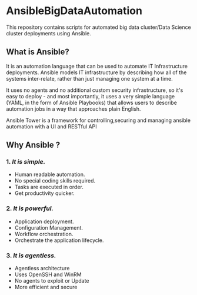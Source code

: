 # AnsibleBigDataAutomation

This repository contains scripts for automated big data cluster/Data Science cluster deployments using Ansible.

## What is Ansible?

It is an automation language that can be used to automate IT Infrastructure deployments. Ansible models IT infrastructure by describing how all of the systems inter-relate, rather than just managing one system at a time.

It uses no agents and no additional custom security infrastructure, so it's easy to deploy - and most importantly, it uses a very simple language (YAML, in the form of Ansible Playbooks) that allows users to describe automation jobs in a way that approaches plain English.

Ansible Tower is a framework for controlling,securing and managing ansible automation with a UI and RESTful API

## Why Ansible ?

### 1. *It is simple.*
* Human readable automation. 
* No special coding skills required.
* Tasks are executed in order.
* Get productivity quicker.

### 2. *It is powerful.*

* Application deployment.
* Configuration Management.
* Workflow orchestration.
* Orchestrate the application lifecycle.

### 3. *It is agentless.*

* Agentless architecture
* Uses OpenSSH and WinRM
* No agents to exploit or Update
* More efficient and secure

   


